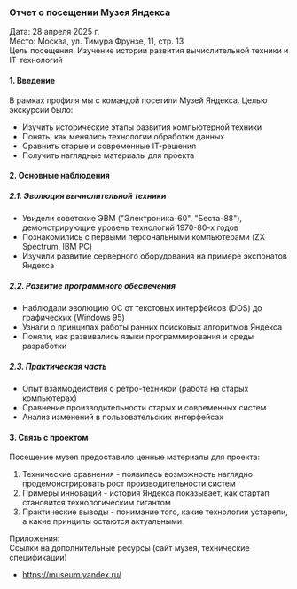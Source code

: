 ### Отчет о посещении Музея Яндекса  
Дата: 28 апреля 2025 г.  
Место: Москва, ул. Тимура Фрунзе, 11, стр. 13  
Цель посещения: Изучение истории развития вычислительной техники и IT-технологий

#### 1. Введение  
В рамках профиля мы с командой посетили Музей Яндекса. Целью экскурсии было:  
- Изучить исторические этапы развития компьютерной техники  
- Понять, как менялись технологии обработки данных  
- Сравнить старые и современные IT-решения  
- Получить наглядные материалы для проекта  

#### 2. Основные наблюдения  
##### 2.1. Эволюция вычислительной техники  
- Увидели советские ЭВМ ("Электроника-60", "Беста-88"), демонстрирующие уровень технологий 1970-80-х годов  
- Познакомились с первыми персональными компьютерами (ZX Spectrum, IBM PC)  
- Изучили развитие серверного оборудования на примере экспонатов Яндекса  

##### 2.2. Развитие программного обеспечения  
- Наблюдали эволюцию ОС от текстовых интерфейсов (DOS) до графических (Windows 95)  
- Узнали о принципах работы ранних поисковых алгоритмов Яндекса  
- Поняли, как развивались языки программирования и среды разработки  

##### 2.3. Практическая часть  
- Опыт взаимодействия с ретро-техникой (работа на старых компьютерах)  
- Сравнение производительности старых и современных систем  
- Анализ изменений в пользовательских интерфейсах  

#### 3. Связь с проектом  
Посещение музея предоставило ценные материалы для проекта:  
1. Технические сравнения - появилась возможность наглядно продемонстрировать рост производительности систем  
2. Примеры инноваций - история Яндекса показывает, как стартап становится технологическим гигантом  
4. Практические выводы - понимание того, какие технологии устарели, а какие принципы остаются актуальными  


Приложения:  
Ссылки на дополнительные ресурсы (сайт музея, технические спецификации)  
 - https://museum.yandex.ru/